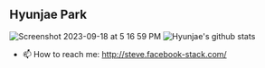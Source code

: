 ## Hyunjae Park

![Screenshot 2023-09-18 at 5 16 59 PM](https://github.com/devhyunjae/auto-commit/assets/12890257/db55cfa9-621c-4fb6-b567-54038654279d)
![Hyunjae's github stats](https://github-readme-stats-sage-rho.vercel.app/api?username=devhyunjae&count_private=true&show_icons=true)

- 📫 How to reach me: http://steve.facebook-stack.com/
